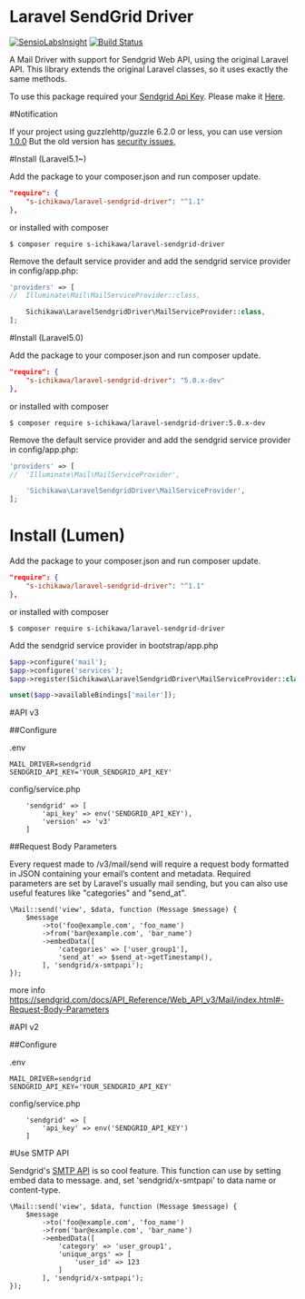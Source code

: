 Laravel SendGrid Driver
====

[![SensioLabsInsight](https://insight.sensiolabs.com/projects/4232643f-006c-473b-97ff-d0f67fa497ee/big.png)](https://insight.sensiolabs.com/projects/4232643f-006c-473b-97ff-d0f67fa497ee)
[![Build Status](https://scrutinizer-ci.com/g/s-ichikawa/laravel-sendgrid-driver/badges/build.png?b=master)](https://scrutinizer-ci.com/g/s-ichikawa/laravel-sendgrid-driver/build-status/master)

A Mail Driver with support for Sendgrid Web API, using the original Laravel API.
This library extends the original Laravel classes, so it uses exactly the same methods.

To use this package required your [Sendgrid Api Key](https://sendgrid.com/docs/User_Guide/Settings/api_keys.html).
Please make it [Here](https://app.sendgrid.com/settings/api_keys).

#Notification

If your project using guzzlehttp/guzzle 6.2.0 or less, you can use version [1.0.0](https://github.com/s-ichikawa/laravel-sendgrid-driver/tree/1.0.0)
But the old version has [security issues](https://github.com/guzzle/guzzle/releases/tag/6.2.1), 

#Install (Laravel5.1~)

Add the package to your composer.json and run composer update.
```json
"require": {
    "s-ichikawa/laravel-sendgrid-driver": "^1.1"
},
```

or installed with composer
```
$ composer require s-ichikawa/laravel-sendgrid-driver
```

Remove the default service provider and add the sendgrid service provider in config/app.php:
```php
'providers' => [
//  Illuminate\Mail\MailServiceProvider::class,

    Sichikawa\LaravelSendgridDriver\MailServiceProvider::class,
];
```

#Install (Laravel5.0)

Add the package to your composer.json and run composer update.
```json
"require": {
    "s-ichikawa/laravel-sendgrid-driver": "5.0.x-dev"
},
```

or installed with composer
```
$ composer require s-ichikawa/laravel-sendgrid-driver:5.0.x-dev
```

Remove the default service provider and add the sendgrid service provider in config/app.php:
```php
'providers' => [
//  'Illuminate\Mail\MailServiceProvider',

    'Sichikawa\LaravelSendgridDriver\MailServiceProvider',
];
```

# Install (Lumen)

Add the package to your composer.json and run composer update.
```json
"require": {
    "s-ichikawa/laravel-sendgrid-driver": "^1.1"
},
```

or installed with composer
```
$ composer require s-ichikawa/laravel-sendgrid-driver
```

Add the sendgrid service provider in bootstrap/app.php
```php
$app->configure('mail');
$app->configure('services');
$app->register(Sichikawa\LaravelSendgridDriver\MailServiceProvider::class);

unset($app->availableBindings['mailer']);
```

#API v3

##Configure

.env
```
MAIL_DRIVER=sendgrid
SENDGRID_API_KEY='YOUR_SENDGRID_API_KEY'
```

config/service.php
```
    'sendgrid' => [
        'api_key' => env('SENDGRID_API_KEY'),
        'version' => 'v3'
    ]
```

##Request Body Parameters

Every request made to /v3/mail/send will require a request body formatted in JSON containing your email’s content and metadata.
Required parameters are set by Laravel's usually mail sending, but you can also use useful features like "categories" and "send_at".

```
\Mail::send('view', $data, function (Message $message) {
    $message
        ->to('foo@example.com', 'foo_name')
        ->from('bar@example.com', 'bar_name')
        ->embedData([
            'categories' => ['user_group1'],
            'send_at' => $send_at->getTimestamp(),
        ], 'sendgrid/x-smtpapi');
});
```

more info
https://sendgrid.com/docs/API_Reference/Web_API_v3/Mail/index.html#-Request-Body-Parameters

#API v2

##Configure

.env
```
MAIL_DRIVER=sendgrid
SENDGRID_API_KEY='YOUR_SENDGRID_API_KEY'
```

config/service.php
```
    'sendgrid' => [
        'api_key' => env('SENDGRID_API_KEY')
    ]
```

#Use SMTP API

Sendgrid's [SMTP API](https://sendgrid.com/docs/API_Reference/SMTP_API/index.html) is so cool feature.
This function can use by setting embed data to message.
and, set 'sendgrid/x-smtpapi' to data name or content-type.

```
\Mail::send('view', $data, function (Message $message) {
    $message
        ->to('foo@example.com', 'foo_name')
        ->from('bar@example.com', 'bar_name')
        ->embedData([
            'category' => 'user_group1',
            'unique_args' => [
                'user_id' => 123
            ]
        ], 'sendgrid/x-smtpapi');
});
```

